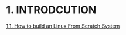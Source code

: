 # 1. INTRODCUTION

[1.1. How to build an Linux From Scratch System](1.1.how.to.build.an.linux.from.scratch.system.md)
